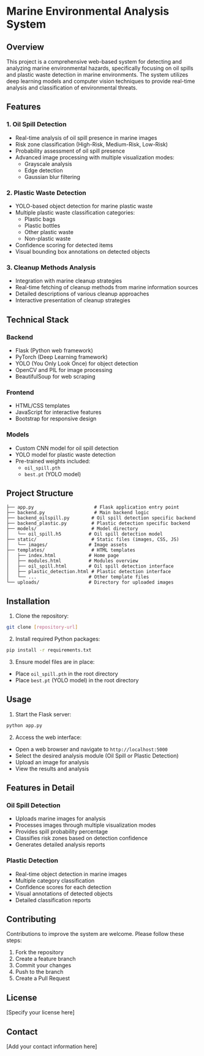 # Marine Environmental Analysis System

## Overview
This project is a comprehensive web-based system for detecting and analyzing marine environmental hazards, specifically focusing on oil spills and plastic waste detection in marine environments. The system utilizes deep learning models and computer vision techniques to provide real-time analysis and classification of environmental threats.

## Features

### 1. Oil Spill Detection
- Real-time analysis of oil spill presence in marine images
- Risk zone classification (High-Risk, Medium-Risk, Low-Risk)
- Probability assessment of oil spill presence
- Advanced image processing with multiple visualization modes:
  - Grayscale analysis
  - Edge detection
  - Gaussian blur filtering

### 2. Plastic Waste Detection
- YOLO-based object detection for marine plastic waste
- Multiple plastic waste classification categories:
  - Plastic bags
  - Plastic bottles
  - Other plastic waste
  - Non-plastic waste
- Confidence scoring for detected items
- Visual bounding box annotations on detected objects

### 3. Cleanup Methods Analysis
- Integration with marine cleanup strategies
- Real-time fetching of cleanup methods from marine information sources
- Detailed descriptions of various cleanup approaches
- Interactive presentation of cleanup strategies

## Technical Stack

### Backend
- Flask (Python web framework)
- PyTorch (Deep Learning framework)
- YOLO (You Only Look Once) for object detection
- OpenCV and PIL for image processing
- BeautifulSoup for web scraping

### Frontend
- HTML/CSS templates
- JavaScript for interactive features
- Bootstrap for responsive design

### Models
- Custom CNN model for oil spill detection
- YOLO model for plastic waste detection
- Pre-trained weights included:
  - `oil_spill.pth`
  - `best.pt` (YOLO model)

## Project Structure
```
├── app.py                      # Flask application entry point
├── backend.py                  # Main backend logic
├── backend_oilspill.py        # Oil spill detection specific backend
├── backend_plastic.py         # Plastic detection specific backend
├── models/                    # Model directory
│   └── oil_spill.h5          # Oil spill detection model
├── static/                    # Static files (images, CSS, JS)
│   └── images/               # Image assets
├── templates/                 # HTML templates
│   ├── index.html            # Home page
│   ├── modules.html          # Modules overview
│   ├── oil_spill.html        # Oil spill detection interface
│   ├── plastic_detection.html # Plastic detection interface
│   └── ...                   # Other template files
└── uploads/                  # Directory for uploaded images
```

## Installation

1. Clone the repository:
```bash
git clone [repository-url]
```

2. Install required Python packages:
```bash
pip install -r requirements.txt
```

3. Ensure model files are in place:
- Place `oil_spill.pth` in the root directory
- Place `best.pt` (YOLO model) in the root directory

## Usage

1. Start the Flask server:
```bash
python app.py
```

2. Access the web interface:
- Open a web browser and navigate to `http://localhost:5000`
- Select the desired analysis module (Oil Spill or Plastic Detection)
- Upload an image for analysis
- View the results and analysis

## Features in Detail

### Oil Spill Detection
- Uploads marine images for analysis
- Processes images through multiple visualization modes
- Provides spill probability percentage
- Classifies risk zones based on detection confidence
- Generates detailed analysis reports

### Plastic Detection
- Real-time object detection in marine images
- Multiple category classification
- Confidence scores for each detection
- Visual annotations of detected objects
- Detailed classification reports

## Contributing
Contributions to improve the system are welcome. Please follow these steps:
1. Fork the repository
2. Create a feature branch
3. Commit your changes
4. Push to the branch
5. Create a Pull Request

## License
[Specify your license here]

## Contact
[Add your contact information here]
